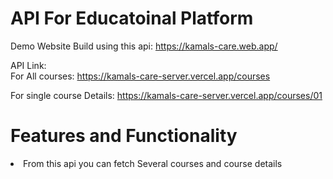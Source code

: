 # API For Educatoinal Platform

Demo Website Build using this api:
https://kamals-care.web.app/

API Link: <br>
For All courses: 
https://kamals-care-server.vercel.app/courses

For single course Details: 
https://kamals-care-server.vercel.app/courses/01



# Features and Functionality

<li>From this api you can fetch Several courses and course details

